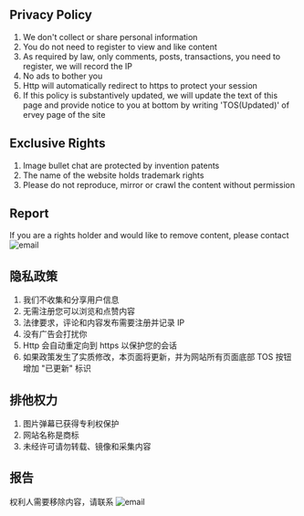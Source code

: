 ## Privacy Policy

1. We don't collect or share personal information
2. You do not need to register to view and like content
3. As required by law, only comments, posts, transactions, you need to register, we will record the IP
4. No ads to bother you
5. Http will automatically redirect to https to protect your session
6. If this policy is substantively updated, we will update the text of this page and provide notice to you at bottom by writing 'TOS(Updated)' of ervey page of the site

## Exclusive Rights

1. Image bullet chat are protected by invention patents
2. The name of the website holds trademark rights
3. Please do not reproduce, mirror or crawl the content without permission

## Report

If you are a rights holder and would like to remove content, please contact ![email](/mtf/icon/mtfim/email.png)

## 隐私政策

1. 我们不收集和分享用户信息
2. 无需注册您可以浏览和点赞内容
3. 法律要求，评论和内容发布需要注册并记录 IP
4. 没有广告会打扰你
5. Http 会自动重定向到 https 以保护您的会话
6. 如果政策发生了实质修改，本页面将更新，并为网站所有页面底部 TOS 按钮增加 "已更新" 标识

## 排他权力

1. 图片弹幕已获得专利权保护
2. 网站名称是商标
3. 未经许可请勿转载、镜像和采集内容

## 报告

权利人需要移除内容，请联系 ![email](https://mtf.mantoufan.com/icon/mtfim/email.png)
